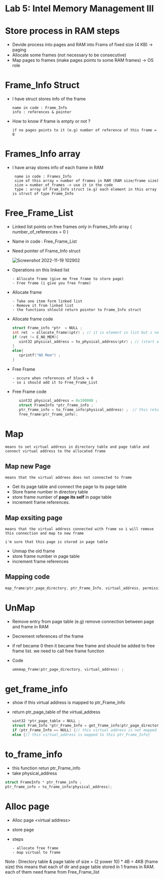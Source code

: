 # Lab 5: Intel Memory Management III

# Store process in RAM steps

- Devide process into pages and RAM into Frams of fixed size (4 KB) -> paging
- Allocate some frames (not necessary to be consecutive)
- Map pages to frames (make pages points to some RAM frames) -> OS role


# Frame_Info Struct

- I have struct stores info of the frame 
      
      name in code : Frame_Info
      info : references & pointer
            

- How to know if frame is empty or not ?
      
      if no pages points to it (e.g) number of reference of this frame = 0 

# Frames_Info array 

- I have array stores info of each frame in RAM 

       name in code : Frames_Info
       size of this array = number of frames in RAM (RAM size/frame size)
       size = number_of_frames -> use it in the code 
       type : array of Fram_Info struct (e.g) each element in this array is struct of type Frame_Info
       


# Free_Frame_List

- Linked list points on free frames only in Frames_Info array ( number_of_references = 0 )
- Name in code : Free_Frame_List 
- Need pointer of Frame_Info struct 

    ![Screenshot 2022-11-19 102902](https://user-images.githubusercontent.com/99830416/202842175-c4033776-3dc6-40ba-95e3-3c9fa1ad3274.png)

- Operations on this linked list 

      - Allocate frame (give me free frame to store page) 
      - Free frame (i give you free frame)
      
- Allocate frame 

      - Take one item form linked list 
      - Remove it from linked list 
      - the functions shlould return pointer to Frame_Info struct 

- Allocate frame code 
      
   ```c
   struct Frame_info *ptr  = NULL ; 
   int ret  = allocate_frame(&ptr) ; // it is element in list but i need the physical address in RAM so 
   if (ret != E_NO_MEM){
      uint32 physical_address = to_physical_address(ptr) ; // (start address of the list - ptr ) / entry size 
   }
   else{
      cprintf("NO Mem") ;
   }
   ```
   
- Free Frame 
     
      - occure when references of block = 0 
      - so i should add it to Free_Frame_List

- Free Frame code

   ```c
      uint32 physical_address = 0x100000 ;
      struct FrameInfo *ptr_frame_info ;  
      ptr_frame_info = to_frame_info(physical_address) ;  // this return pointer to Frame_Info Struct        
      free_frame(ptr_frame_info);     
   ```



# Map

`means to set virtual address in directory table and page table and connect virtual address to the allocated frame`

## Map new Page 
`means that the virtual addrees does not connected to frame`

- Get its page table and connect the page to its page table 
- Store frame number in directory table 
- store frame number of **page its self** in page table 
- increment frame references.

   
## Map exsiting page 
`means that the virtual address connected with frame so i will remove this connection and map to new frame`

`i'm sure that this page is stored in page table`

- Unmap the old frame 
- store frame number in page table 
- increment frame references

## Mapping code
      
   ```c
   map_frame(ptr_page_directory, ptr_Frame_Info, virtual_address, permissions) ; // permissions of page table entry 
   ```

# UnMap

- Remove entry from page table (e.g) remove connection between page and frame in RAM  
- Decrement references of the frame 
- if ref became 0 then it became free frame and should be added to free frame list. we need to call free frame function
- Code  

  ```c 
  umnmap_frame(ptr_page_directory, virtual_address) ; 
  ```
# get_frame_info

- show if this virtual address is mapped to ptr_Frame_Info 
- return ptr_page_table of the virtual_address 

  ```c
  uint32 *ptr_page_table = NULL ; 
  struct Fram_Info *ptr_Frame_Info = get_frame_info(ptr_page_directory, virtual_address, &ptr_page_table) ;
  if (ptr_Frame_Info == NULL) {// this virtual address is not mapped to any frame   }
  else {// this virtual_address is mapped to this ptr_Frame_Info}
  ```


 # to_frame_info
 
 - this function retun ptr_Frame_info 
 - take physical_address 
 
 ```c
struct FrameInfo * ptr_frame_info ;
ptr_frame_info = to_frame_info(physical_address); 
 ```
 
# Alloc page
 
- Alloc page \<virtual address\>
- store page
- steps
      
      - allocate free frame    
      - map virtual to frame

      
      
Note : Directory table & page table of size = (2 power 10) * 4B = 4KB (frame size) this means that each of dir and page table stored in 1 frames in RAM. each of  them need frame from Free_Frame_list


